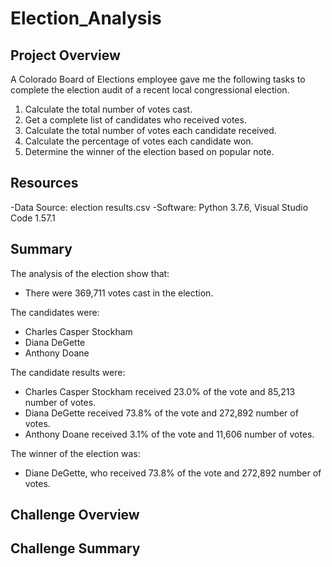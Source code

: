 # Election_Analysis

## Project Overview
A Colorado Board of Elections employee gave me the following tasks to complete the election audit of a recent local congressional election.

1. Calculate the total number of votes cast.
2. Get a complete list of candidates who received votes.
3. Calculate the total number of votes each candidate received.
4. Calculate the percentage of votes each candidate won.
5. Determine the winner of the election based on popular note.

## Resources
-Data Source: election results.csv
-Software: Python 3.7.6, Visual Studio Code 1.57.1

## Summary
The analysis of the election show that:
- There were 369,711 votes cast in the election.

The candidates were:
- Charles Casper Stockham
- Diana DeGette
- Anthony Doane

The candidate results were:
- Charles Casper Stockham received 23.0% of the vote and 85,213 number of votes.
- Diana DeGette received 73.8% of the vote and 272,892 number of votes.
- Anthony Doane received 3.1% of the vote and 11,606 number of votes.

The winner of the election was:
- Diane DeGette, who received 73.8% of the vote and 272,892 number of votes.

## Challenge Overview

## Challenge Summary

